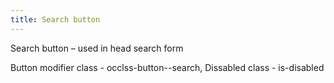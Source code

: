 ```yaml
---
title: Search button
---
```


Search button – used in head search form

Button modifier class - occlss-button--search,
Dissabled class - is-disabled

